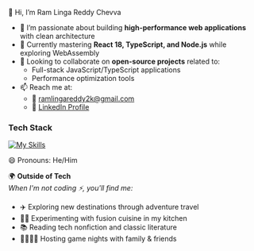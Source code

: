 👋 Hi, I’m Ram Linga Reddy Chevva
- 👀 I’m passionate about building **high-performance web applications** with clean architecture
- 🌱 Currently mastering **React 18, TypeScript, and Node.js** while exploring WebAssembly
- 💞️ Looking to collaborate on **open-source projects** related to:
  - Full-stack JavaScript/TypeScript applications
  - Performance optimization tools
- 📫 Reach me at:
  - 📧 [ramlingareddy2k@gmail.com](mailto:ramlingareddy2k@gmail.com)
  - 💼 [LinkedIn Profile](https://linkedin.com/in/chevva-ram-linga-reddy)

### Tech Stack
[![My Skills](https://skillicons.dev/icons?i=js,ts,react,nextjs,nodejs,graphql,postgres,mongodb,aws,docker,git)](https://skillicons.dev)

😄 Pronouns: He/Him

🌍 **Outside of Tech**  
*When I'm not coding ⚡, you'll find me:*  
- ✈️ Exploring new destinations through adventure travel  
- 🧑🍳 Experimenting with fusion cuisine in my kitchen  
- 📚 Reading tech nonfiction and classic literature  
- 👨👩👧👦 Hosting game nights with family & friends 
